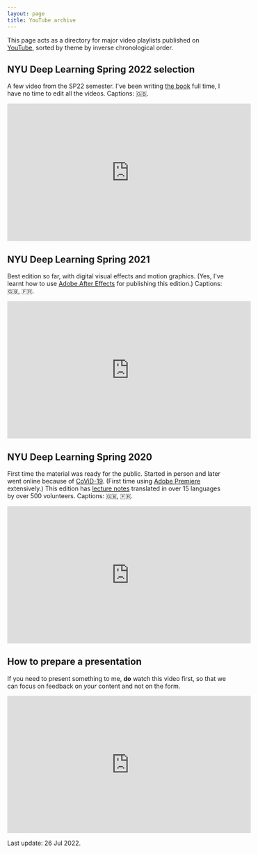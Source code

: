 ```yaml
---
layout: page
title: YouTube archive
---
```



This page acts as a directory for major video playlists published on [YouTube](https://www.youtube.com/channel/UCupQLyNchb9-2Z5lmUOIijw), sorted by theme by inverse chronological order.


## NYU Deep Learning Spring 2022 selection

A few video from the SP22 semester.
I've been writing [the book](/book) full time, I have no time to edit all the videos.
Captions: 🇬🇧.

<iframe width="560" height="315" src="https://www.youtube-nocookie.com/embed/videoseries?list=PLLHTzKZzVU9f3kmEta5dlkMXgtD1LxHzT" title="YouTube video player" frameborder="0" allow="accelerometer; autoplay; clipboard-write; encrypted-media; gyroscope; picture-in-picture" allowfullscreen></iframe>


## NYU Deep Learning Spring 2021

Best edition so far, with digital visual effects and motion graphics.
(Yes, I've learnt how to use [Adobe After Effects](https://www.adobe.com/products/aftereffects.html) for publishing this edition.)
Captions: 🇬🇧, 🇫🇷.

<iframe width="560" height="315" src="https://www.youtube-nocookie.com/embed/videoseries?list=PLLHTzKZzVU9e6xUfG10TkTWApKSZCzuBI" title="YouTube video player" frameborder="0" allow="accelerometer; autoplay; clipboard-write; encrypted-media; gyroscope; picture-in-picture" allowfullscreen></iframe>


## NYU Deep Learning Spring 2020

First time the material was ready for the public.
Started in person and later went online because of [CoViD-19](https://en.wikipedia.org/wiki/COVID-19).
(First time using [Adobe Premiere](https://www.adobe.com/products/premiere.html) extensively.)
This edition has [lecture notes](https://atcold.github.io/pytorch-Deep-Learning/) translated in over 15 languages by over 500 volunteers.
Captions: 🇬🇧, 🇫🇷.

<iframe width="560" height="315" src="https://www.youtube-nocookie.com/embed/videoseries?list=PLLHTzKZzVU9eaEyErdV26ikyolxOsz6mq" title="YouTube video player" frameborder="0" allow="accelerometer; autoplay; clipboard-write; encrypted-media; gyroscope; picture-in-picture" allowfullscreen></iframe>


## How to prepare a presentation

If you need to present something to me, **do** watch this video first, so that we can focus on feedback on *your* content and not on the form.

<iframe width="560" height="315" src="https://www.youtube-nocookie.com/embed/y4N0_Tvt75s" title="YouTube video player" frameborder="0" allow="accelerometer; autoplay; clipboard-write; encrypted-media; gyroscope; picture-in-picture" allowfullscreen></iframe>


<p class="last-edit">Last update: 26 Jul 2022.</p>
